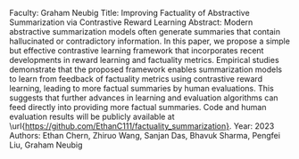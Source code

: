 Faculty: Graham Neubig
Title: Improving Factuality of Abstractive Summarization via Contrastive Reward Learning
Abstract: Modern abstractive summarization models often generate summaries that contain hallucinated or contradictory information. In this paper, we propose a simple but effective contrastive learning framework that incorporates recent developments in reward learning and factuality metrics. Empirical studies demonstrate that the proposed framework enables summarization models to learn from feedback of factuality metrics using contrastive reward learning, leading to more factual summaries by human evaluations. This suggests that further advances in learning and evaluation algorithms can feed directly into providing more factual summaries. Code and human evaluation results will be publicly available at \url{https://github.com/EthanC111/factuality_summarization}.
Year: 2023
Authors: Ethan Chern, Zhiruo Wang, Sanjan Das, Bhavuk Sharma, Pengfei Liu, Graham Neubig
